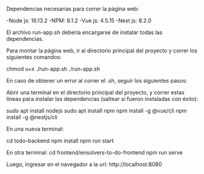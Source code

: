 Dependencias necesarias para correr la página web:

-Node js: 16.13.2
-NPM: 8.1.2
-Vue js: 4.5.15
-Nest js: 8.2.0

El archivo run-app.sh debería encargarse de instalar todas las dependencias.

Para montar la página web, ir al directorio principal del proyecto y correr los siguientes comandos:

chmod u+x ./run-app.sh
./run-app.sh

En caso de obtener un error al correr el .sh, seguir los siguientes pasos:

Abrir una terminal en el directorio principal del proyecto, y correr estas líneas para instalar las dependencias (saltear si fueron instaladas con éxito):

sudo apt install nodejs
sudo apt install npm
npm install -g @vue/cli
npm install -g @nestjs/cli


En una nueva terminal:

cd todo-backend
npm install
npm run start

En otra terminal:
cd frontend/ensolvers-to-do-frontend
npm run serve

Luego, ingresar en el navegador a la url: http://localhost:8080
